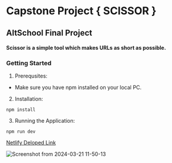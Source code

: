 # Capstone Project { SCISSOR }

## AltSchool Final Project

#### Scissor is a simple tool which makes URLs as short as possible.

### Getting Started

1. Prerequsites:

* Make sure you have npm installed on your local PC.

 2. Installation: 

```
npm install
```
 3. Running the Application:

```
npm run dev
```

[Netlify Deloped Link](https://abolarin-esther-capstone-project.netlify.app/)


![Screenshot from 2024-03-21 11-50-13](https://github.com/AyaobaEstelle/AltSchool-Capstone-Project/assets/107326513/81c9ad8e-7f56-4f8f-88d9-584a1e27f215)



   
